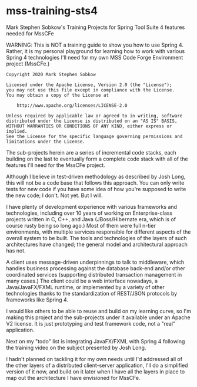 # mss-training-sts4
Mark Stephen Sobkow's Training Projects for Spring Tool Suite 4 features needed for MssCFe

WARNING: This is NOT a training guide to show you how to use Spring 4.
Rather, it is my personal playground for learning how to work with
various Spring 4 technologies I'll need for my own
MSS Code Forge Environment project (MssCFe.)

	Copyright 2020 Mark Stephen Sobkow
	
	Licensed under the Apache License, Version 2.0 (the "License");
	you may not use this file except in compliance with the License.
	You may obtain a copy of the License at
	
	    http://www.apache.org/licenses/LICENSE-2.0
	
	Unless required by applicable law or agreed to in writing, software
	distributed under the License is distributed on an "AS IS" BASIS,
	WITHOUT WARRANTIES OR CONDITIONS OF ANY KIND, either express or implied.
	See the License for the specific language governing permissions and
	limitations under the License.

The sub-projects herein are a series of incremental code stacks, each
building on the last to eventually form a complete code stack with all
of the features I'll need for the MssCFe project.

Although I believe in test-driven methodology as described by Josh Long,
this will not be a code base that follows this approach.  You can only
write tests for new code if you have some idea of how you're supposed
to write the new code; I don't.  Not yet.  But I will.

I have plenty of development experience with various frameworks and
technologies, including over 10 years of working on Enterprise-class
projects written in C, C++, and Java (JBoss/Hibernate era, which is
of course rusty being so long ago.)  Most of them were full n-tier
environments, with multiple services responsible for different aspects
of the overall system to be built.  The tools and technologies of the
layers of such architectures have changed; the general model and
architectural approach has not.

A client uses message-driven underpinnings to talk to middleware,
which handles business processing against the database back-end
and/or other coordinated services (supporting distributed transaction
management in many cases.)  The client could be a web interface
nowadays, a Java/JavaFX/FXML runtime, or implemented by a variety
of other technologies thanks to the standardization of REST/JSON
protocols by frameworks like Spring 4.

I would like others to be able to reuse and build on my learning
curve, so I'm making this project and the sub-projects under it
available under an Apache V2 license.  It is just prototyping and
test framework code, not a "real" application.

Next on my "todo" list is integrating JavaFX/FXML with Spring 4
following the training video on the subject presented by Josh
Long.

I hadn't planned on tackling it for my own needs until I'd addressed
all of the other layers of a distributed client-server application,
I'll do a simplified version of it now, and build on it later when
I have all the layers in place to map out the architecture I have
envisioned for MssCFe.
